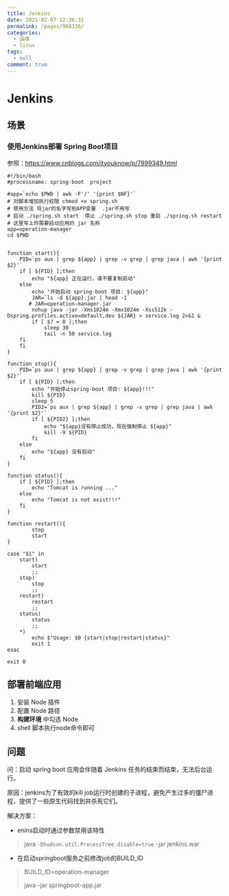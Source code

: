 ```yaml
---
title: Jenkins
date: 2021-02-07 12:36:31
permalink: /pages/908336/
categories: 
  - 运维
  - linux
tags: 
  - null
comment: true
---
```

# Jenkins

## 场景

### 使用Jenkins部署 Spring Boot项目

参照：https://www.cnblogs.com/ityouknow/p/7899349.html

```shell
#!/bin/bash
#processname: spring-boot  project

#app=`echo $PWD | awk -F'/' '{print $NF}'`
# 对脚本增加执行权限 chmod +x spring.sh
# 使用方法 将jar的名字写到APP变量  .jar不用写
# 启动 ./spring.sh start  停止 ./spring.sh stop 重启 ./spring.sh restart
# 这里写上你需要启动应用的 jar 名称
app=operation-manager
cd $PWD


function start(){
    PID=`ps aux | grep ${app} | grep -v grep | grep java | awk '{print $2}'`
    if [ ${PID} ];then
        echo "${app} 正在运行，请不要复制启动"
    else
        echo "开始启动 spring-boot 项目: ${app}"
        JAR=`ls -d ${app}.jar | head -1`
       # JAR=operation-manager.jar
        nohup java -jar -Xms1024m -Xmx1024m -Xss512k -Dspring.profiles.active=default,dev ${JAR} > service.log 2>&1 &
    	if [ $? = 0 ];then
        	sleep 30
        	tail -n 50 service.log
	fi
    fi
}

function stop(){
    PID=`ps aux | grep ${app} | grep -v grep | grep java | awk '{print $2}'`
    if [ ${PID} ];then
        echo "开始停止spring-boot 项目: ${app}!!!"
        kill ${PID}
        sleep 5
        PID2=`ps aux | grep ${app} | grep -v grep | grep java | awk '{print $2}'`
        if [ ${PID2} ];then
            echo "${app}没有停止成功，现在强制停止 ${app}"
            kill -9 ${PID}
        fi
    else
        echo "${app} 没有启动"
    fi
}

function status(){
    if [ ${PID} ];then
        echo "Tomcat is running ..."
    else
        echo "Tomcat is not exist!!!"
    fi
}

function restart(){
        stop
        start
}

case "$1" in
    start)
        start
        ;;
    stop)
        stop
        ;;
    restart)
        restart
        ;;
    status)
        status
        ;;
    *)
        echo $"Usage: $0 {start|stop|restart|status}"
        exit 1
esac

exit 0
```

## 部署前端应用

1. 安装 Node 插件
2. 配置 Node 路径
3. **构建环境** 中勾选 Node
4. shell 脚本执行node命令即可

## 问题

问：启动 spring boot 应用会伴随着 Jenkins 任务的结束而结束，无法后台运行。

原因：jenkins为了有效的kill job运行时创建的子进程，避免产生过多的僵尸进程，提供了一些原生代码找到并杀死它们。

解决方案：

- enins启动时通过参数禁用该特性

> java `-Dhudson.util.ProcessTree.disable=true` -jar jenkins.war

- 在启动springboot服务之前修改job的BUILD_ID

> BUILD_ID=operation-manager
>
> java -jar springboot-app.jar

